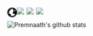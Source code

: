 <p>
    <a href="https://sudo-prem.github.io/">
        <img align="left" width="22px" src="https://raw.githubusercontent.com/iconic/open-iconic/master/svg/globe.svg"  />
    </a>
    <a href="https://twitter.com/sudo_prem">
        <img align="left" width="22px" src="https://cdn.jsdelivr.net/npm/simple-icons@v3/icons/twitter.svg"  />
    </a> 
    <a href="https://leetcode.com/sudo_prem/">
        <img align="left" width="22px" src="https://cdn.jsdelivr.net/npm/simple-icons@3.13.0/icons/leetcode.svg"  />
    </a>
    <a href="https://www.linkedin.com/in/premnaath/">
        <img align="left" width="22px" src="https://cdn.jsdelivr.net/npm/simple-icons@v3/icons/linkedin.svg"  />
    </a>
    <br>
</p>

![Premnaath's github stats](https://github-readme-stats.vercel.app/api?username=sudo-prem&show_icons=true&theme=dark&include_all_commits=true&count_private=true&show_icons=true&hide=issues,stars)
